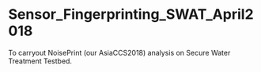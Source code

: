 # Sensor_Fingerprinting_SWAT_April2018
To carryout NoisePrint (our AsiaCCS2018) analysis on Secure Water Treatment Testbed. 
